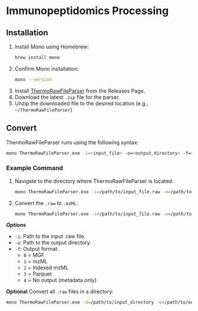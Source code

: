# Immunopeptidomics Processing

## Installation
1. Install Mono using Homebrew:
    ```bash
    brew install mono
    ```
2. Confirm Mono installation:
    ```bash
    mono --version
    ```
3. Install [ThermoRawFileParser](https://github.com/compomics/ThermoRawFileParser/releases) from the Releases Page.
4. Download the latest `.zip` file for the parser.
5. Unzip the downloaded file to the desired location (e.g., `~/ThermoRawFileParser`)

## Convert
ThermoRawFileParser runs using the following syntax:
```bash
mono ThermoRawFileParser.exe -i=<input_file> -o=<output_directory> -f=<format>
```
### Example Command
1. Navigate to the directory where ThermoRawFileParser is located:
    ```bash
    mono ThermoRawFileParser.exe -i=/path/to/input_file.raw -o=/path/to/output_directory -f=1
    ```
2. Convert the `.raw` to `.mzML`:
    ```bash
    mono ThermoRawFileParser.exe -i=/path/to/input_file.raw -o=/path/to/output_directory -f=1
    ```
***Options***
- `-i`: Path to the input .raw file.
- `-o`: Path to the output directory.
- `-f`: Output format:
    - `0` = MGF
    - `1` = mzML
    - `2` = Indexed mzML
    - `3` = Parquet
    - `4` = No output (metadata only)

**Optional**
Convert all `.raw` files in a directory:
```bash
mono ThermoRawFileParser.exe -d=/path/to/input_directory -o=/path/to/output_directory -f=1
```
